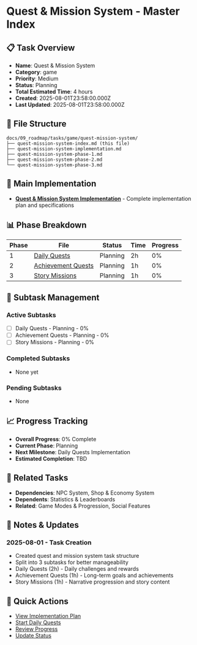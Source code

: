 # Quest & Mission System - Master Index

## 📋 Task Overview
- **Name**: Quest & Mission System
- **Category**: game
- **Priority**: Medium
- **Status**: Planning
- **Total Estimated Time**: 4 hours
- **Created**: 2025-08-01T23:58:00.000Z
- **Last Updated**: 2025-08-01T23:58:00.000Z

## 📁 File Structure
```
docs/09_roadmap/tasks/game/quest-mission-system/
├── quest-mission-system-index.md (this file)
├── quest-mission-system-implementation.md
├── quest-mission-system-phase-1.md
├── quest-mission-system-phase-2.md
└── quest-mission-system-phase-3.md
```

## 🎯 Main Implementation
- **[Quest & Mission System Implementation](./quest-mission-system-implementation.md)** - Complete implementation plan and specifications

## 📊 Phase Breakdown
| Phase | File | Status | Time | Progress |
|-------|------|--------|------|----------|
| 1 | [Daily Quests](./quest-mission-system-phase-1.md) | Planning | 2h | 0% |
| 2 | [Achievement Quests](./quest-mission-system-phase-2.md) | Planning | 1h | 0% |
| 3 | [Story Missions](./quest-mission-system-phase-3.md) | Planning | 1h | 0% |

## 🔄 Subtask Management
### Active Subtasks
- [ ] Daily Quests - Planning - 0%
- [ ] Achievement Quests - Planning - 0%
- [ ] Story Missions - Planning - 0%

### Completed Subtasks
- None yet

### Pending Subtasks
- None

## 📈 Progress Tracking
- **Overall Progress**: 0% Complete
- **Current Phase**: Planning
- **Next Milestone**: Daily Quests Implementation
- **Estimated Completion**: TBD

## 🔗 Related Tasks
- **Dependencies**: NPC System, Shop & Economy System
- **Dependents**: Statistics & Leaderboards
- **Related**: Game Modes & Progression, Social Features

## 📝 Notes & Updates
### 2025-08-01 - Task Creation
- Created quest and mission system task structure
- Split into 3 subtasks for better manageability
- Daily Quests (2h) - Daily challenges and rewards
- Achievement Quests (1h) - Long-term goals and achievements
- Story Missions (1h) - Narrative progression and story content

## 🚀 Quick Actions
- [View Implementation Plan](./quest-mission-system-implementation.md)
- [Start Daily Quests](./quest-mission-system-phase-1.md)
- [Review Progress](#progress-tracking)
- [Update Status](#notes--updates) 